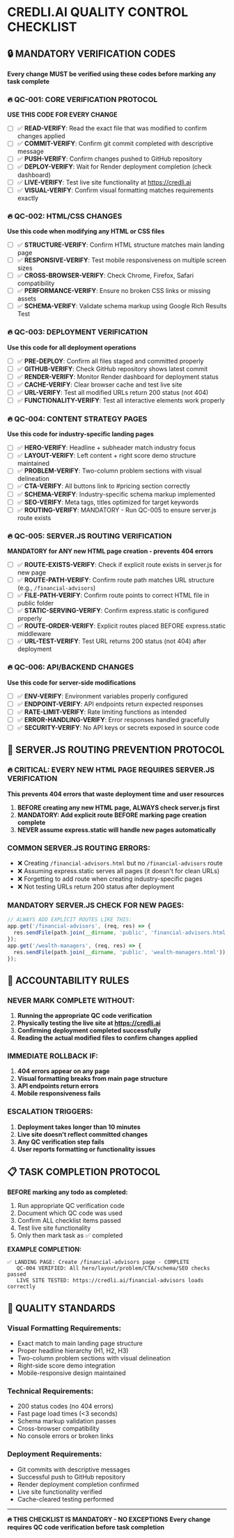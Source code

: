 # CREDLI.AI QUALITY CONTROL CHECKLIST

## 🔒 MANDATORY VERIFICATION CODES
**Every change MUST be verified using these codes before marking any task complete**

### 🔥 QC-001: CORE VERIFICATION PROTOCOL
**USE THIS CODE FOR EVERY CHANGE**
- [ ] ✅ **READ-VERIFY**: Read the exact file that was modified to confirm changes applied
- [ ] ✅ **COMMIT-VERIFY**: Confirm git commit completed with descriptive message
- [ ] ✅ **PUSH-VERIFY**: Confirm changes pushed to GitHub repository
- [ ] ✅ **DEPLOY-VERIFY**: Wait for Render deployment completion (check dashboard)
- [ ] ✅ **LIVE-VERIFY**: Test live site functionality at https://credli.ai
- [ ] ✅ **VISUAL-VERIFY**: Confirm visual formatting matches requirements exactly

### 🔥 QC-002: HTML/CSS CHANGES
**Use this code when modifying any HTML or CSS files**
- [ ] ✅ **STRUCTURE-VERIFY**: Confirm HTML structure matches main landing page
- [ ] ✅ **RESPONSIVE-VERIFY**: Test mobile responsiveness on multiple screen sizes  
- [ ] ✅ **CROSS-BROWSER-VERIFY**: Check Chrome, Firefox, Safari compatibility
- [ ] ✅ **PERFORMANCE-VERIFY**: Ensure no broken CSS links or missing assets
- [ ] ✅ **SCHEMA-VERIFY**: Validate schema markup using Google Rich Results Test

### 🔥 QC-003: DEPLOYMENT VERIFICATION
**Use this code for all deployment operations**
- [ ] ✅ **PRE-DEPLOY**: Confirm all files staged and committed properly
- [ ] ✅ **GITHUB-VERIFY**: Check GitHub repository shows latest commit
- [ ] ✅ **RENDER-VERIFY**: Monitor Render dashboard for deployment status
- [ ] ✅ **CACHE-VERIFY**: Clear browser cache and test live site
- [ ] ✅ **URL-VERIFY**: Test all modified URLs return 200 status (not 404)
- [ ] ✅ **FUNCTIONALITY-VERIFY**: Test all interactive elements work properly

### 🔥 QC-004: CONTENT STRATEGY PAGES
**Use this code for industry-specific landing pages**
- [ ] ✅ **HERO-VERIFY**: Headline + subheader match industry focus
- [ ] ✅ **LAYOUT-VERIFY**: Left content + right score demo structure maintained
- [ ] ✅ **PROBLEM-VERIFY**: Two-column problem sections with visual delineation
- [ ] ✅ **CTA-VERIFY**: All buttons link to #pricing section correctly
- [ ] ✅ **SCHEMA-VERIFY**: Industry-specific schema markup implemented
- [ ] ✅ **SEO-VERIFY**: Meta tags, titles optimized for target keywords
- [ ] ✅ **ROUTING-VERIFY**: MANDATORY - Run QC-005 to ensure server.js route exists

### 🔥 QC-005: SERVER.JS ROUTING VERIFICATION
**MANDATORY for ANY new HTML page creation - prevents 404 errors**
- [ ] ✅ **ROUTE-EXISTS-VERIFY**: Check if explicit route exists in server.js for new page
- [ ] ✅ **ROUTE-PATH-VERIFY**: Confirm route path matches URL structure (e.g., `/financial-advisors`)
- [ ] ✅ **FILE-PATH-VERIFY**: Confirm route points to correct HTML file in public folder
- [ ] ✅ **STATIC-SERVING-VERIFY**: Confirm express.static is configured properly
- [ ] ✅ **ROUTE-ORDER-VERIFY**: Explicit routes placed BEFORE express.static middleware
- [ ] ✅ **URL-TEST-VERIFY**: Test URL returns 200 status (not 404) after deployment

### 🔥 QC-006: API/BACKEND CHANGES
**Use this code for server-side modifications**
- [ ] ✅ **ENV-VERIFY**: Environment variables properly configured
- [ ] ✅ **ENDPOINT-VERIFY**: API endpoints return expected responses
- [ ] ✅ **RATE-LIMIT-VERIFY**: Rate limiting functions as intended
- [ ] ✅ **ERROR-HANDLING-VERIFY**: Error responses handled gracefully
- [ ] ✅ **SECURITY-VERIFY**: No API keys or secrets exposed in source code

## 🚨 SERVER.JS ROUTING PREVENTION PROTOCOL

### 🔥 CRITICAL: EVERY NEW HTML PAGE REQUIRES SERVER.JS VERIFICATION
**This prevents 404 errors that waste deployment time and user resources**

1. **BEFORE creating any new HTML page, ALWAYS check server.js first**
2. **MANDATORY: Add explicit route BEFORE marking page creation complete**
3. **NEVER assume express.static will handle new pages automatically**

### COMMON SERVER.JS ROUTING ERRORS:
- ❌ Creating `/financial-advisors.html` but no `/financial-advisors` route
- ❌ Assuming express.static serves all pages (it doesn't for clean URLs)
- ❌ Forgetting to add route when creating industry-specific pages
- ❌ Not testing URLs return 200 status after deployment

### MANDATORY SERVER.JS CHECK FOR NEW PAGES:
```javascript
// ALWAYS ADD EXPLICIT ROUTES LIKE THIS:
app.get('/financial-advisors', (req, res) => {
  res.sendFile(path.join(__dirname, 'public', 'financial-advisors.html'));
});
app.get('/wealth-managers', (req, res) => {
  res.sendFile(path.join(__dirname, 'public', 'wealth-managers.html'));
});
```

## 🚨 ACCOUNTABILITY RULES

### NEVER MARK COMPLETE WITHOUT:
1. **Running the appropriate QC code verification**
2. **Physically testing the live site at https://credli.ai**  
3. **Confirming deployment completed successfully**
4. **Reading the actual modified files to confirm changes applied**

### IMMEDIATE ROLLBACK IF:
1. **404 errors appear on any page**
2. **Visual formatting breaks from main page structure**
3. **API endpoints return errors**
4. **Mobile responsiveness fails**

### ESCALATION TRIGGERS:
1. **Deployment takes longer than 10 minutes**
2. **Live site doesn't reflect committed changes**
3. **Any QC verification step fails**
4. **User reports formatting or functionality issues**

## 📋 TASK COMPLETION PROTOCOL

**BEFORE marking any todo as completed:**
1. Run appropriate QC verification code
2. Document which QC code was used
3. Confirm ALL checklist items passed
4. Test live site functionality
5. Only then mark task as ✅ completed

**EXAMPLE COMPLETION:**
```
✅ LANDING PAGE: Create /financial-advisors page - COMPLETE
   QC-004 VERIFIED: All hero/layout/problem/CTA/schema/SEO checks passed
   LIVE SITE TESTED: https://credli.ai/financial-advisors loads correctly
```

## 🎯 QUALITY STANDARDS

### Visual Formatting Requirements:
- Exact match to main landing page structure
- Proper headline hierarchy (H1, H2, H3)
- Two-column problem sections with visual delineation
- Right-side score demo integration
- Mobile-responsive design maintained

### Technical Requirements:
- 200 status codes (no 404 errors)
- Fast page load times (<3 seconds)
- Schema markup validation passes
- Cross-browser compatibility
- No console errors or broken links

### Deployment Requirements:
- Git commits with descriptive messages
- Successful push to GitHub repository  
- Render deployment completion confirmed
- Live site functionality verified
- Cache-cleared testing performed

---

**🔥 THIS CHECKLIST IS MANDATORY - NO EXCEPTIONS**
**Every change requires QC code verification before task completion**